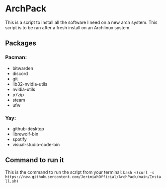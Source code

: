 # ArchPack
This is a script to install all the software I need on a new arch system. This script is to be ran after a fresh install on an Archlinux system.

## Packages
### Pacman:
- bitwarden
- discord
- git
- lib32-nvidia-utils
- nvidia-utils
- p7zip
- steam
- ufw

### Yay:
- github-desktop
- librewolf-bin
- spotify
- visual-studio-code-bin

## Command to run it

This is the command to run the script from your terminal:
`bash <(curl -s https://raw.githubusercontent.com/JerimiahOfficial/ArchPack/main/Install.sh)`

